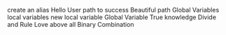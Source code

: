create an alias
Hello User
path to success
Beautiful path
Global Variables
local variables
new local variable
Global Variable
True knowledge
Divide and Rule
Love above all
Binary
Combination
